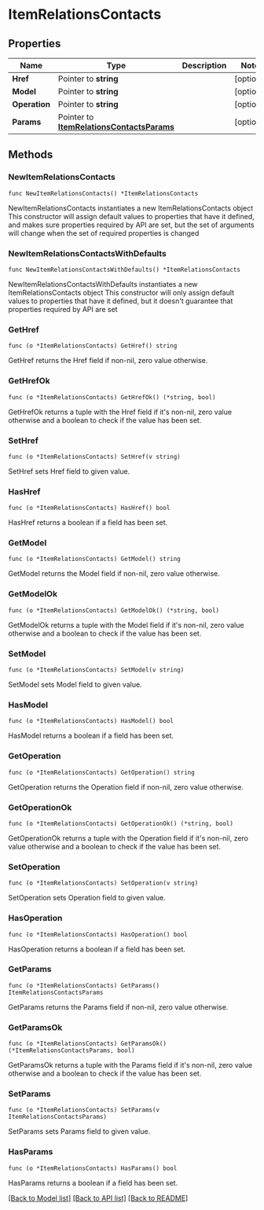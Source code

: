 # ItemRelationsContacts

## Properties

Name | Type | Description | Notes
------------ | ------------- | ------------- | -------------
**Href** | Pointer to **string** |  | [optional] 
**Model** | Pointer to **string** |  | [optional] 
**Operation** | Pointer to **string** |  | [optional] 
**Params** | Pointer to [**ItemRelationsContactsParams**](ItemRelationsContactsParams.md) |  | [optional] 

## Methods

### NewItemRelationsContacts

`func NewItemRelationsContacts() *ItemRelationsContacts`

NewItemRelationsContacts instantiates a new ItemRelationsContacts object
This constructor will assign default values to properties that have it defined,
and makes sure properties required by API are set, but the set of arguments
will change when the set of required properties is changed

### NewItemRelationsContactsWithDefaults

`func NewItemRelationsContactsWithDefaults() *ItemRelationsContacts`

NewItemRelationsContactsWithDefaults instantiates a new ItemRelationsContacts object
This constructor will only assign default values to properties that have it defined,
but it doesn't guarantee that properties required by API are set

### GetHref

`func (o *ItemRelationsContacts) GetHref() string`

GetHref returns the Href field if non-nil, zero value otherwise.

### GetHrefOk

`func (o *ItemRelationsContacts) GetHrefOk() (*string, bool)`

GetHrefOk returns a tuple with the Href field if it's non-nil, zero value otherwise
and a boolean to check if the value has been set.

### SetHref

`func (o *ItemRelationsContacts) SetHref(v string)`

SetHref sets Href field to given value.

### HasHref

`func (o *ItemRelationsContacts) HasHref() bool`

HasHref returns a boolean if a field has been set.

### GetModel

`func (o *ItemRelationsContacts) GetModel() string`

GetModel returns the Model field if non-nil, zero value otherwise.

### GetModelOk

`func (o *ItemRelationsContacts) GetModelOk() (*string, bool)`

GetModelOk returns a tuple with the Model field if it's non-nil, zero value otherwise
and a boolean to check if the value has been set.

### SetModel

`func (o *ItemRelationsContacts) SetModel(v string)`

SetModel sets Model field to given value.

### HasModel

`func (o *ItemRelationsContacts) HasModel() bool`

HasModel returns a boolean if a field has been set.

### GetOperation

`func (o *ItemRelationsContacts) GetOperation() string`

GetOperation returns the Operation field if non-nil, zero value otherwise.

### GetOperationOk

`func (o *ItemRelationsContacts) GetOperationOk() (*string, bool)`

GetOperationOk returns a tuple with the Operation field if it's non-nil, zero value otherwise
and a boolean to check if the value has been set.

### SetOperation

`func (o *ItemRelationsContacts) SetOperation(v string)`

SetOperation sets Operation field to given value.

### HasOperation

`func (o *ItemRelationsContacts) HasOperation() bool`

HasOperation returns a boolean if a field has been set.

### GetParams

`func (o *ItemRelationsContacts) GetParams() ItemRelationsContactsParams`

GetParams returns the Params field if non-nil, zero value otherwise.

### GetParamsOk

`func (o *ItemRelationsContacts) GetParamsOk() (*ItemRelationsContactsParams, bool)`

GetParamsOk returns a tuple with the Params field if it's non-nil, zero value otherwise
and a boolean to check if the value has been set.

### SetParams

`func (o *ItemRelationsContacts) SetParams(v ItemRelationsContactsParams)`

SetParams sets Params field to given value.

### HasParams

`func (o *ItemRelationsContacts) HasParams() bool`

HasParams returns a boolean if a field has been set.


[[Back to Model list]](../README.md#documentation-for-models) [[Back to API list]](../README.md#documentation-for-api-endpoints) [[Back to README]](../README.md)


